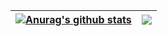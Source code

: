 | <a href="https://github.com/jacksonEverton/github-readme-stats"><img align="center" src="https://github-readme-stats.vercel.app/api?username=jacksonEverton&show_icons=true&include_all_commits=true&theme=buefy&hide_border=true" alt="Anurag's github stats" /></a> | <a href="https://github.com/jacksonEverton/github-readme-stats"><img align="center" src="https://github-readme-stats.vercel.app/api/top-langs/?username=jacksonEverton&layout=compact&theme=buefy&hide_border=true" /></a> |
| ------------- | ------------- |
